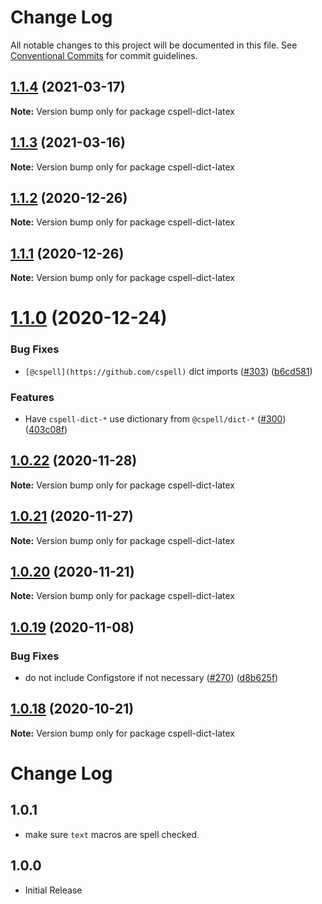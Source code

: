 # Change Log

All notable changes to this project will be documented in this file.
See [Conventional Commits](https://conventionalcommits.org) for commit guidelines.

## [1.1.4](https://github.com/streetsidesoftware/cspell-dicts/compare/cspell-dict-latex@1.1.3...cspell-dict-latex@1.1.4) (2021-03-17)

**Note:** Version bump only for package cspell-dict-latex





## [1.1.3](https://github.com/streetsidesoftware/cspell-dicts/compare/cspell-dict-latex@1.1.2...cspell-dict-latex@1.1.3) (2021-03-16)

**Note:** Version bump only for package cspell-dict-latex





## [1.1.2](https://github.com/streetsidesoftware/cspell-dicts/compare/cspell-dict-latex@1.1.1...cspell-dict-latex@1.1.2) (2020-12-26)

**Note:** Version bump only for package cspell-dict-latex





## [1.1.1](https://github.com/streetsidesoftware/cspell-dicts/compare/cspell-dict-latex@1.1.0...cspell-dict-latex@1.1.1) (2020-12-26)

**Note:** Version bump only for package cspell-dict-latex





# [1.1.0](https://github.com/streetsidesoftware/cspell-dicts/compare/cspell-dict-latex@1.0.22...cspell-dict-latex@1.1.0) (2020-12-24)


### Bug Fixes

* `[@cspell](https://github.com/cspell)` dict imports ([#303](https://github.com/streetsidesoftware/cspell-dicts/issues/303)) ([b6cd581](https://github.com/streetsidesoftware/cspell-dicts/commit/b6cd58114caa8752fba69522e6b740a4be74dd6e))


### Features

* Have `cspell-dict-*` use dictionary from `@cspell/dict-*` ([#300](https://github.com/streetsidesoftware/cspell-dicts/issues/300)) ([403c08f](https://github.com/streetsidesoftware/cspell-dicts/commit/403c08fbd1d11a083f586e591b87ef9a47f71944))





## [1.0.22](https://github.com/streetsidesoftware/cspell-dicts/compare/cspell-dict-latex@1.0.21...cspell-dict-latex@1.0.22) (2020-11-28)

**Note:** Version bump only for package cspell-dict-latex





## [1.0.21](https://github.com/streetsidesoftware/cspell-dicts/compare/cspell-dict-latex@1.0.20...cspell-dict-latex@1.0.21) (2020-11-27)

**Note:** Version bump only for package cspell-dict-latex





## [1.0.20](https://github.com/streetsidesoftware/cspell-dicts/compare/cspell-dict-latex@1.0.19...cspell-dict-latex@1.0.20) (2020-11-21)

**Note:** Version bump only for package cspell-dict-latex

## [1.0.19](https://github.com/streetsidesoftware/cspell-dicts/compare/cspell-dict-latex@1.0.18...cspell-dict-latex@1.0.19) (2020-11-08)

### Bug Fixes

- do not include Configstore if not necessary ([#270](https://github.com/streetsidesoftware/cspell-dicts/issues/270)) ([d8b625f](https://github.com/streetsidesoftware/cspell-dicts/commit/d8b625f2f42d5cc6c4a9390216ac1e5037886e44))

## [1.0.18](https://github.com/streetsidesoftware/cspell-dicts/compare/cspell-dict-latex@1.0.17...cspell-dict-latex@1.0.18) (2020-10-21)

**Note:** Version bump only for package cspell-dict-latex

# Change Log

## 1.0.1

- make sure `text` macros are spell checked.

## 1.0.0

- Initial Release
